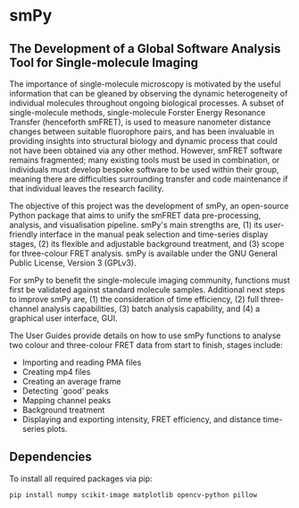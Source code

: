 # smPy

## The Development of a Global Software Analysis Tool for Single-molecule Imaging

The importance of single-molecule microscopy is motivated by the useful information that can be gleaned by observing the dynamic heterogeneity of individual molecules throughout ongoing biological processes. A subset of single-molecule methods, single-molecule Forster Energy Resonance Transfer (henceforth smFRET), is used to measure nanometer distance changes between suitable fluorophore pairs, and has been invaluable in providing insights into structural biology and dynamic process that could not have been obtained via any other method. However, smFRET software remains fragmented; many existing tools must be used in combination, or individuals must develop bespoke software to be used within their group, meaning there are difficulties surrounding transfer and code maintenance if that individual leaves the research facility. 

The objective of this project was the development of smPy, an open-source Python package that aims to unify the smFRET data pre-processing, analysis, and visualisation pipeline. smPy's main strengths are, (1) its user-friendly interface in the manual peak selection and time-series display stages, (2) its flexible and adjustable background treatment, and (3) scope for three-colour FRET analysis. smPy is available under the GNU General Public License, Version 3 (GPLv3).

For smPy to benefit the single-molecule imaging community, functions must first be validated against standard molecule samples.
Additional next steps to improve smPy are, (1) the consideration of time efficiency, (2) full three-channel analysis capabilities, (3) batch analysis capability, and (4) a graphical user interface, GUI. 

The User Guides provide details on how to use smPy functions to analyse two colour and three-colour FRET data from start to finish, stages include:
* Importing and reading PMA files
* Creating mp4 files
* Creating an average frame
* Detecting `good' peaks
* Mapping channel peaks
* Background treatment
* Displaying and exporting intensity, FRET efficiency, and distance time-series plots.


## Dependencies

To install all required packages via pip:

```bash
pip install numpy scikit-image matplotlib opencv-python pillow


